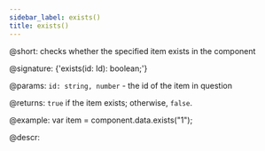 ```yaml
---
sidebar_label: exists()
title: exists()
---          
```


@short: checks whether the specified item exists in the component

@signature: {'exists(id: Id): boolean;'}

@params:
`id: string, number` - the id of the item in question

@returns:
`true` if the item exists; otherwise, `false`.

@example:
var item = component.data.exists("1"); 

@descr:
